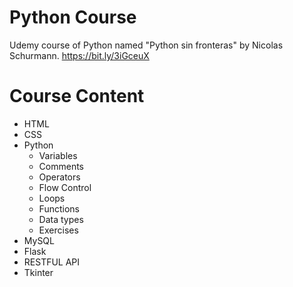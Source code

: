 # Python Course
Udemy course of Python named "Python sin fronteras" by Nicolas Schurmann.
https://bit.ly/3iGceuX

# Course Content

- HTML
- CSS
- Python
    * Variables
    * Comments
    * Operators
    * Flow Control
    * Loops
    * Functions
    * Data types
    * Exercises
- MySQL
- Flask
- RESTFUL API
- Tkinter
